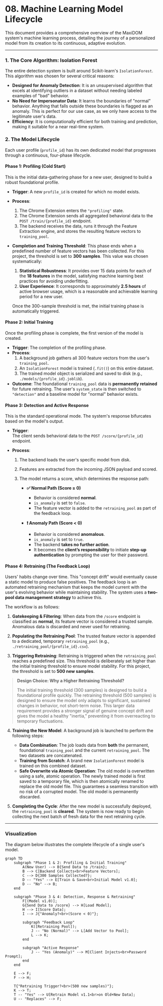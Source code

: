 # 08. Machine Learning Model Lifecycle

This document provides a comprehensive overview of the MaxiDOM system's machine learning process, detailing the journey of a personalized model from its creation to its continuous, adaptive evolution.

---

### 1. The Core Algorithm: Isolation Forest

The entire detection system is built around Scikit-learn's `IsolationForest`. This algorithm was chosen for several critical reasons:

-   **Designed for Anomaly Detection**: It is an unsupervised algorithm that excels at identifying outliers in a dataset without needing labeled examples of "bad" behavior.
-   **No Need for Impersonator Data**: It learns the boundaries of "normal" behavior. Anything that falls outside these boundaries is flagged as an anomaly. This is perfect for our use case, as we only have access to the legitimate user's data.
-   **Efficiency**: It is computationally efficient for both training and prediction, making it suitable for a near real-time system.

### 2. The Model Lifecycle

Each user profile (`profile_id`) has its own dedicated model that progresses through a continuous, four-phase lifecycle.

#### Phase 1: Profiling (Cold Start)

This is the initial data-gathering phase for a new user, designed to build a robust foundational profile.

-   **Trigger**: A new `profile_id` is created for which no model exists.
-   **Process**: 
	1. The Chrome Extension enters the `"profiling"` state.
	2. The Chrome Extension sends all aggregated behavioral data to the `POST /train/{profile_id}` endpoint. 
	3. The backend receives the data, runs it through the Feature Extraction engine, and stores the resulting feature vectors to `training_pool`.

-   **Completion and Training Threshold**: This phase ends when a predefined number of feature vectors has been collected. For this project, the threshold is set to **300 samples**. This value was chosen systematically:
    1.  **Statistical Robustness**: It provides over 15 data points for each of the **18 features** in the model, satisfying machine learning best practices for avoiding underfitting.
    2.  **User Experience**: It corresponds to approximately **2.5 hours** of active browser usage, which is a reasonable and achievable learning period for a new user.
    
    Once the 300-sample threshold is met, the initial training phase is automatically triggered.

#### Phase 2: Initial Training

Once the profiling phase is complete, the first version of the model is created.

-   **Trigger**: The completion of the profiling phase.
-   **Process**:
    1.  A background job gathers all 300 feature vectors from the user's `training_pool`.
    2.  An `IsolationForest` model is trained (`.fit()`) on this entire dataset.
    3.  The trained model object is serialized and saved to disk (e.g., `./models/{profile_id}.joblib`).
-   **Outcome**: The foundational `training_pool` data is **permanently retained** for future retraining. The user's `system_state` is then switched to `"detection"` and a baseline model for "normal" behavior exists.

#### Phase 3: Detection and Active Response

This is the standard operational mode. The system's response bifurcates based on the model's output.

- **Trigger**:  
  The client sends behavioral data to the `POST /score/{profile_id}` endpoint.

- **Process**:  
  1. The backend loads the user's specific model from disk.
  2. Features are extracted from the incoming JSON payload and scored.
  3. The model returns a score, which determines the response path:

     - **✅ Normal Path (Score ≥ 0)**  
       - Behavior is considered **normal**.  
       - `is_anomaly` is set to `false`.  
       - The feature vector is added to the `retraining_pool` as part of the feedback loop.

     - **❗ Anomaly Path (Score < 0)**  
       - Behavior is considered **anomalous**.  
       - `is_anomaly` is set to `true`.  
       - The backend **takes no further action**.  
       - It becomes the **client’s responsibility** to initiate **step-up authentication** by prompting the user for their password.

#### Phase 4: Retraining (The Feedback Loop)

Users' habits change over time. This "concept drift" would eventually cause a static model to produce false positives. The feedback loop is an automated retraining mechanism that keeps the model current with the user's evolving behavior while maintaining stability. The system uses a **two-pool data management strategy** to achieve this.

The workflow is as follows:

1.  **Gatekeeping & Filtering**: When data from the `/score` endpoint is classified as **normal**, its feature vector is considered a trusted sample. Anomalous data is discarded and never used for retraining.

2.  **Populating the Retraining Pool**: The trusted feature vector is appended to a dedicated, temporary `retraining_pool` (e.g., `./retraining_pool/{profile_id}.csv`).

3.  **Triggering Retraining**: Retraining is triggered when the `retraining_pool` reaches a predefined size. This threshold is deliberately set higher than the initial training threshold to ensure model stability. For this project, the threshold is set to **500 new samples**.

> **Design Choice: Why a Higher Retraining Threshold?**
>
> The initial training threshold (300 samples) is designed to build a foundational profile quickly. The retraining threshold (500 samples) is designed to ensure the model only adapts to significant, sustained changes in behavior, not short-term noise. This larger data requirement provides a stronger signal of genuine concept drift and gives the model a healthy "inertia," preventing it from overreacting to temporary fluctuations.

4.  **Training the New Model**: A background job is launched to perform the following steps:
    -   **Data Combination**: The job loads data from **both** the permanent, foundational `training_pool` and the current `retraining_pool`. The two datasets are concatenated.
    -   **Training from Scratch**: A brand new `IsolationForest` model is trained on this combined dataset.
    -   **Safe Overwrite via Atomic Operation**: The old model is overwritten using a safe, atomic operation. The newly trained model is first saved to a temporary file, which is then atomically renamed to replace the old model file. This guarantees a seamless transition with no risk of a corrupted model. The old model is permanently discarded.

5.  **Completing the Cycle**: After the new model is successfully deployed, the `retraining_pool` is **cleared**. The system is now ready to begin collecting the next batch of fresh data for the next retraining cycle.

---
### Visualization

The diagram below illustrates the complete lifecycle of a single user's model.

```mermaid
graph TD
    subgraph "Phase 1 & 2: Profiling & Initial Training"
        A(New User) --> B{Send Data to /train};
        B --> C[Backend Collects<br>Feature Vectors];
        C --> D{300 Samples Collected?};
        D -- "Yes" --> E[Train & Save<br>Initial Model v1.0];
        D -- "No" --> B;
    end

    subgraph "Phase 3 & 4: Detection, Response & Retraining"
        F[(Model v1.0)];
        G{Send Data to /score} --> H[Load Model];
        H --> I[Score Data];
        I --> J{"Anomaly?<br>(Score < 0)"};
        
        subgraph "Feedback Loop"
            K([Retraining Pool]);
            J -- "No (Normal)" --> L[Add Vector to Pool];
            L --> K;
        end
        
        subgraph "Active Response"
            J -- "Yes (Anomaly)" --> M[Client Injects<br>Password Prompt];
        end
    end
    
    E --> F;
    F --> H;
    
    T{"Retraining Trigger?<br>(500 new samples)"};
    K --> T;
    T -- "Yes" --> U[Retrain Model v1.1<br>on Old+New Data];
    U -- "Replaces" --> F;
```